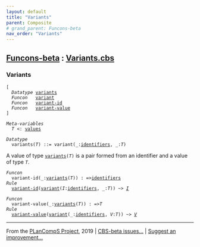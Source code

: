 ```yaml
---
layout: default
title: "Variants"
parent: Composite
# grand_parent: Funcons-beta
nav_order: "Variants"
---
```


[Funcons-beta] : [Variants.cbs]
-----------------------------

### Variants

<div class="highlighter-rouge"><pre class="highlight"><code>[
  <i class="keyword">Datatype</i> <span class="name"><a href="#Name_variants">variants</a></span>
  <i class="keyword">Funcon</i>   <span class="name"><a href="#Name_variant">variant</a></span>
  <i class="keyword">Funcon</i>   <span class="name"><a href="#Name_variant-id">variant-id</a></span>
  <i class="keyword">Funcon</i>   <span class="name"><a href="#Name_variant-value">variant-value</a></span>
]</code></pre></div>



<div class="highlighter-rouge"><pre class="highlight"><code><i class="keyword">Meta-variables</i>
  <span id="PartVariable_T"><i class="var">T</i></span> <: <span class="name"><a href="../../Value-Types/index.html#Name_values">values</a></span></code></pre></div>



<div class="highlighter-rouge"><pre class="highlight"><code><i class="keyword">Datatype</i>
  <span class="name"><span id="Name_variants">variants</span></span>(<span id="Variable44_T"><i class="var">T</i></span>) ::= <span id="Name_variant">variant</span>(_:<span class="name"><a href="../../../Computations/Normal/Binding/index.html#Name_identifiers">identifiers</a></span>, _:<span id="Variable68_T"><i class="var">T</i></span>)</code></pre></div>


  A value of type <code><span class="name"><a href="#Name_variants">variants</a></span>(<i class="var">T</i>)</code> is a pair formed from an identifier and 
  a value of type <code><i class="var">T</i></code>.

<div class="highlighter-rouge"><pre class="highlight"><code><i class="keyword">Funcon</i>
  <span class="name"><span id="Name_variant-id">variant-id</span></span>(_:<span class="name"><a href="#Name_variants">variants</a></span>(<span id="Variable133_T"><i class="var">T</i></span>)) : =><span class="name"><a href="../../../Computations/Normal/Binding/index.html#Name_identifiers">identifiers</a></span>
<i class="keyword">Rule</i>
  <span class="name"><a href="#Name_variant-id">variant-id</a></span>(<span class="name"><a href="#Name_variant">variant</a></span>(<span id="Variable160_I"><i class="var">I</i></span>:<span class="name"><a href="../../../Computations/Normal/Binding/index.html#Name_identifiers">identifiers</a></span>, _:<i class="var">T</i>)) ~> <a href="#Variable160_I"><i class="var">I</i></a></code></pre></div>

<div class="highlighter-rouge"><pre class="highlight"><code><i class="keyword">Funcon</i>
  <span class="name"><span id="Name_variant-value">variant-value</span></span>(_:<span class="name"><a href="#Name_variants">variants</a></span>(<span id="Variable204_T"><i class="var">T</i></span>)) : =><span id="Variable224_T"><i class="var">T</i></span>
<i class="keyword">Rule</i>
  <span class="name"><a href="#Name_variant-value">variant-value</a></span>(<span class="name"><a href="#Name_variant">variant</a></span>(_:<span class="name"><a href="../../../Computations/Normal/Binding/index.html#Name_identifiers">identifiers</a></span>, <span id="Variable241_V"><i class="var">V</i></span>:<i class="var">T</i>)) ~> <a href="#Variable241_V"><i class="var">V</i></a></code></pre></div>



____

From the [PLanCompS Project], 2019 | [CBS-beta issues...] | [Suggest an improvement...]

[Variants.cbs]: Variants.cbs 
  "CBS SOURCE FILE"
[Funcons-beta]: /CBS-beta/docs/Funcons-beta
 "FUNCONS-BETA"
[Unstable-Funcons-beta]: /CBS-beta/docs/Unstable-Funcons-beta
  "UNSTABLE-FUNCONS-BETA"
[Languages-beta]: /CBS-beta/docs/Languages-beta
  "LANGUAGES-BETA"
[Unstable-Languages-beta]: /CBS-beta/docs/Unstable-Languages-beta
  "UNSTABLE-LANGUAGES-BETA"
[CBS-beta]:  "CBS-BETA"
[PLanCompS Project]: http://plancomps.org
  "PROGRAMMING LANGUAGE COMPONENTS AND SPECIFICATIONS PROJECT HOME PAGE"
[CBS-beta issues...]: https://github.com/plancomps/plancomps.github.io/issues
  "CBS-BETA ISSUE REPORTS ON GITHUB"
[Suggest an improvement...]: mailto:plancomps@gmail.com?Subject=CBS-beta%20-%20comment&Body=Re%3A%20CBS-beta%20specification%20at%20Values/Composite/Variants/Variants.cbs%0A%0AComment/Query/Issue/Suggestion%3A%0A%0A%0ASignature%3A%0A 
  "GENERATE AN EMAIL TEMPLATE"
